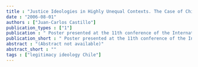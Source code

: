 ```yaml
---
title : "Justice Ideologies in Highly Unequal Contexts. The Case of Chile in Comparative Perspective"
date : "2006-08-01"
authors : ["Juan-Carlos Castillo"]
publication_types : ["1"]
publication : " Poster presented at the 11th conference of the International Society for Justice Research. Berlin: Humboldt University"
publication_short : " Poster presented at the 11th conference of the International Society for Justice Research. Berlin: Humboldt University"
abstract : "(Abstract not available)"
abstract_short : ""
tags : ["legitimacy ideology Chile"]
---
```


